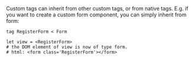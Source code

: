 Custom tags can inherit from other custom tags, or from native tags. E.g. if you want to create a custom form component, you can simply inherit from form:

```imba
tag RegisterForm < Form

let view = <RegisterForm>
# the DOM element of view is now of type form.
# html: <form class='RegisterForm'></form>
```